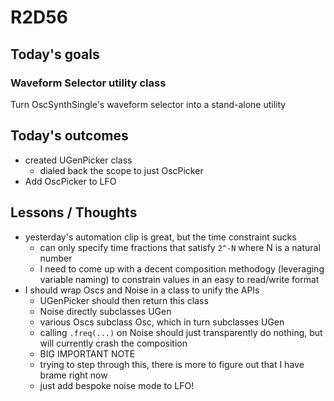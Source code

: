 # R2D56

## Today's goals

### Waveform Selector utility class
Turn OscSynthSingle's waveform selector into a stand-alone utility

## Today's outcomes
- created UGenPicker class
  - dialed back the scope to just OscPicker
- Add OscPicker to LFO

## Lessons / Thoughts
- yesterday's automation clip is great, but the time constraint sucks
  - can only specify time fractions that satisfy `2^-N` where N is a natural number
  - I need to come up with a decent composition methodogy (leveraging variable naming) to constrain values in an easy to read/write format
- I should wrap Oscs and Noise in a class to unify the APIs
  - UGenPicker should then return this class
  - Noise directly subclasses UGen
  - various Oscs subclass Osc, which in turn subclasses UGen
  - calling `.freq(...)` on Noise should just transparently do nothing, but will currently crash the composition
  - BIG IMPORTANT NOTE
  - trying to step through this, there is more to figure out that I have brame right now
  - just add bespoke noise mode to LFO!
